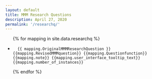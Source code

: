 ```yaml
---
layout: default
title: MMM Research Questions
description: April 27, 2020
permalink: '/researchq/'
---
```


<ul>
{% for mapping in site.data.researchq %}
  <li>

      {{ mapping.OriginalMMMResearchQuestion }} {{mapping.RevisedMMMquestion}} {{mapping.Questionfunction}} {{mapping.note}} {{mapping.user_interface_tooltip_text}} {{mapping.number_of_instances}}

  </li>
{% endfor %}
</ul>
